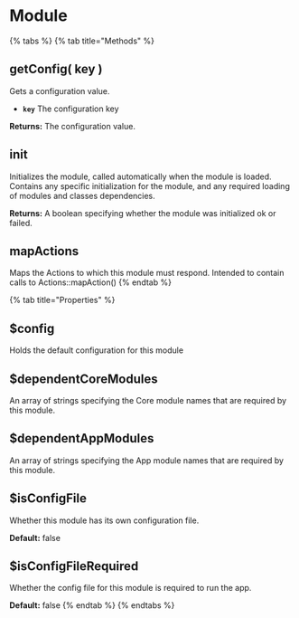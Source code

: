 # Module

{% tabs %}
{% tab title="Methods" %}
## getConfig\( key \)

Gets a configuration value.

* **`key`** The configuration key

**Returns:** The configuration value.

## init

Initializes the module, called automatically when the module is loaded. Contains any specific initialization for the module, and any required loading of modules and classes dependencies.

**Returns:** A boolean specifying whether the module was initialized ok or failed.

## mapActions

Maps the Actions to which this module must respond. Intended to contain calls to Actions::mapAction\(\)
{% endtab %}

{% tab title="Properties" %}
## $config

Holds the default configuration for this module

## $dependentCoreModules

An array of strings specifying the Core module names that are required by this module.

## $dependentAppModules

An array of strings specifying the App module names that are required by this module.

## $isConfigFile

Whether this module has its own configuration file.

**Default:** false

## $isConfigFileRequired

Whether the config file for this module is required to run the app.

**Default:** false
{% endtab %}
{% endtabs %}

